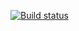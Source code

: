 [![Build status](https://ci.appveyor.com/api/projects/status/8x2wrg5j2a7fle6q?svg=true)](https://ci.appveyor.com/project/Vurhis1/selenium2-1)
